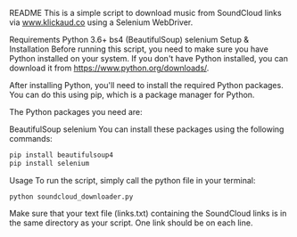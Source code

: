 README
This is a simple script to download music from SoundCloud links via www.klickaud.co using a Selenium WebDriver.

Requirements
Python 3.6+
bs4 (BeautifulSoup)
selenium
Setup & Installation
Before running this script, you need to make sure you have Python installed on your system. If you don't have Python installed, you can download it from https://www.python.org/downloads/.

After installing Python, you'll need to install the required Python packages. You can do this using pip, which is a package manager for Python.

The Python packages you need are:

BeautifulSoup
selenium
You can install these packages using the following commands:

```python
pip install beautifulsoup4
pip install selenium
```

Usage
To run the script, simply call the python file in your terminal:


```
python soundcloud_downloader.py
```

Make sure that your text file (links.txt) containing the SoundCloud links is in the same directory as your script. One link should be on each line.
